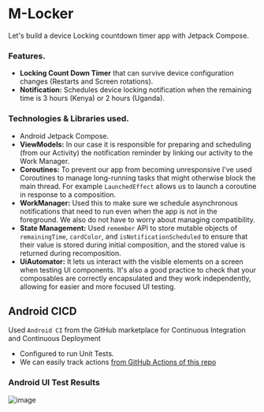 # M-Locker
Let's build a device Locking countdown timer app with Jetpack Compose.

### Features.
- **Locking Count Down Timer** that can survive device configuration changes (Restarts and Screen rotations).
- **Notification:** Schedules device locking notification when the remaining time is 3 hours (Kenya) or 2 hours (Uganda).

### Technologies & Libraries used.
- Android Jetpack Compose.
- **ViewModels:** In our case it is responsible for preparing and scheduling (from our Activity) the notification reminder by linking our activity to the Work Manager.
- **Coroutines:** To prevent our app from becoming unresponsive I've used Coroutines to manage long-running tasks that might otherwise block the main thread. For example `LaunchedEffect` allows us to launch a coroutine in response to a composition.
- **WorkManager:** Used this to make sure we schedule asynchronous notifications that need to run even when the app is not in the foreground. We also do not have to worry about managing compatibility.
- **State Management:** Used `remember` API to store mutable objects of `remainingTime`, `cardColor`, and `isNotificationScheduled` to ensure that their value  is stored during initial composition, and the stored value is returned during recomposition.
- **UiAutomator:**  It lets us interact with the visible elements on a screen when testing UI components. It's also a good practice to check that your composables are correctly encapsulated and they work independently, allowing for easier and more focused UI testing.

## Android CICD
Used `Android CI` from the GitHub marketplace for Continuous Integration and Continuous Deployment
- Configured to run Unit Tests.
- We can easily track actions [from GitHub Actions of this repo](https://github.com/RocqJones/M-Locker/actions)

### Android UI Test Results
![image](https://github.com/RocqJones/M-Locker/assets/32324500/005b0832-2ef1-4867-971e-8cd3d02fa3ec)
